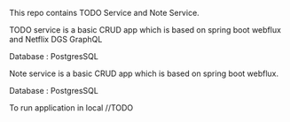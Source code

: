 This repo contains TODO Service and Note Service. 

TODO service is a basic CRUD app which is based on spring boot webflux and Netflix DGS GraphQL 

Database : PostgresSQL


Note service is a basic CRUD app which is based on spring boot webflux. 

Database : PostgresSQL

To run application in local
//TODO
